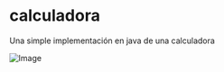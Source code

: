 # calculadora
Una simple implementación en java de una calculadora 


![Image](https://lh4.googleusercontent.com/YoV2FlYlREw5vPWktnU_xPpxOTtgKMCV7Unqko3Br22jl44UIRU7-oQx8PdXry4JulzZOFlzfAPFUg=w1366-h647)

